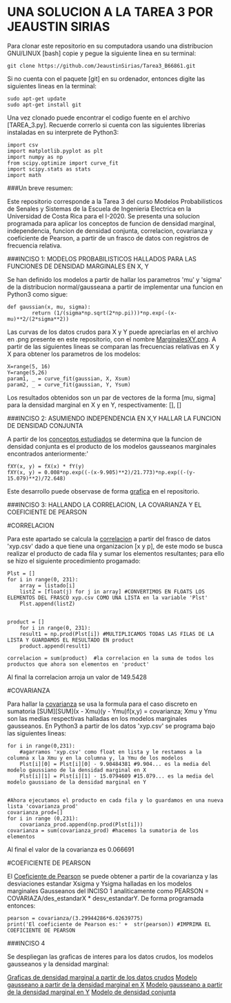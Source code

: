 UNA SOLUCION A LA TAREA 3 POR JEAUSTIN SIRIAS
=============================================

Para clonar este repositorio en su computadora usando una distribucion GNU/LINUX [bash] copie y pegue la siguiente linea en su terminal:


	git clone https://github.com/JeaustinSirias/Tarea3_B66861.git

Si no cuenta con el paquete [git] en su ordenador, entonces digite las siguientes lineas en la terminal:

	sudo apt-get update
	sudo apt-get install git

Una vez clonado puede encontrar el codigo fuente en el archivo [TAREA_3.py]. Recuerde correrlo si cuenta con las siguientes librerias instaladas en su interprete de Python3:

	import csv
	import matplotlib.pyplot as plt
	import numpy as np
	from scipy.optimize import curve_fit
	import scipy.stats as stats
	import math

###Un breve resumen:

Este repositorio corresponde a la Tarea 3 del curso Modelos Probabilisticos de Senales y Sistemas de la Escuela de Ingenieria Electrica en la Universidad de Costa Rica para el I-2020. Se presenta una solucion programada para aplicar los conceptos de funcion de densidad marginal, independencia, funcion de densidad conjunta, correlacion, covarianza y coeficiente de Pearson, a partir de un frasco de datos con registros de frecuencia relativa.


###INCISO 1: MODELOS PROBABILISTICOS HALLADOS PARA LAS FUNCIONES DE DENSIDAD MARGINALES EN X, Y

Se han definido los modelos a partir de hallar los parametros 'mu' y 'sigma' de la distribucion normal/gausseana a partir de implementar una funcion en Python3 como sigue:


	def gaussian(x, mu, sigma):
    		return (1/(sigma*np.sqrt(2*np.pi)))*np.exp(-(x-mu)**2/(2*sigma**2))


Las curvas de los datos crudos para X y Y puede apreciarlas en el archivo en .png presente en este repositorio, con el nombre [MarginalesXY.png](https://github.com/JeaustinSirias/Tarea3_B66861/blob/master/MarginalesXY.png). A partir de las siguientes lineas se comparan las frecuencias relativas en X y X para obtener los parametros de los modelos:
	
	X=range(5, 16) 
	Y=range(5,26)
	param1, _ = curve_fit(gaussian, X, Xsum) 
	param2, _ = curve_fit(gaussian, Y, Ysum)

Los resultados obtenidos son un par de vectores de la forma [mu, sigma] para la densidad marginal en X y en Y, respectivamente: [], []


###INCISO 2: ASUMIENDO INDEPENDENCIA EN X,Y HALLAR LA FUNCION DE DENSIDAD CONJUNTA

A partir de los [conceptos estudiados](https://es.wikipedia.org/wiki/Distribuci%C3%B3n_conjunta) se determina que la funcion de densidad conjunta es el producto de los modelos gausseanos marginales encontrados anteriormente:'

	fXY(x, y) = fX(x) * fY(y) 
	fXY(x, y) = 0.008*np.exp((-(x-9.905)**2)/21.773)*np.exp((-(y-15.079)**2)/72.648)
		
Este desarrollo puede observase de forma [grafica](https://github.com/JeaustinSirias/Tarea3_B66861/blob/master/DenConjuntaXY.png) en el repositorio.

###INCISO 3: HALLANDO LA CORRELACION, LA COVARIANZA Y EL COEFICIENTE DE PEARSON

#CORRELACION

Para este apartado se calcula la [correlacion](https://es.wikipedia.org/wiki/Correlaci%C3%B3n) a partir del frasco de datos 'xyp.csv' dado a que tiene una organizacion [x y p], de este modo se busca realizar el producto de cada fila y sumar los elementos resultantes; para ello se hizo el siguiente procedimiento progamado:

	Plst = []
	for i in range(0, 231):
		array = listado[i]
		listZ = [float(j) for j in array] #CONVERTIMOS EN FLOATS LOS ELEMENTOS DEL FRASCO xyp.csv COMO UNA LISTA en la variable 'Plst'
		Plst.append(listZ)


	product = []
		for i in range(0, 231):
		result1 = np.prod(Plst[i]) #MULTIPLICAMOS TODAS LAS FILAS DE LA LISTA Y GUARDAMOS EL RESULTADO EN product
		product.append(result1)

	correlacion = sum(product)	#la correlacion en la suma de todos los productos que ahora son elementos en 'product'

Al final la correlacion arroja un valor de 149.5428

#COVARIANZA

Para hallar la [covarianza](https://es.wikipedia.org/wiki/Covarianza#:~:text=En%20probabilidad%20y%20estad%C3%ADstica%2C%20la,aleatorias%20respecto%20a%20sus%20medias.) se usa la formula para el caso discreto en sumatoria [SUM][SUM](x - Xmu)(y - Ymu)f(x,y) = covarianza; Xmu y Ymu son las medias respectivas halladas en los modelos marginales gausseanos. En Python3 a partir de los datos 'xyp.csv' se programa bajo las siguientes lineas:

	for i in range(0,231):
		#agarramos 'xyp.csv' como float en lista y le restamos a la columna x la Xmu y en la columna y, la Ymu de los modelos
		Plst[i][0] = Plst[i][0] - 9.90484381 #9.904... es la media del modelo gaussiano de la densidad marginal en X
		Plst[i][1] = Plst[i][1] - 15.0794609 #15.079... es la media del modelo gaussiano de la densidad marginal en Y 


	#Ahora ejecutamos el producto en cada fila y lo guardamos en una nueva lista 'covarianza_prod'
	covarianza_prod=[]
	for i in range (0,231):
  		covarianza_prod.append(np.prod(Plst[i]))
	covarianza = sum(covarianza_prod) #hacemos la sumatoria de los elementos 

Al final el valor de la covarianza es 0.066691

#COEFICIENTE DE PEARSON

El [Coeficiente de Pearson](https://es.wikipedia.org/wiki/Coeficiente_de_correlaci%C3%B3n_de_Pearson) se puede obtener a partir de la covarianza y las desviaciones estandar Xsigma y Ysigma halladas en los modelos marginales Gausseanos del INCISO 1 analiticamente como PEARSON = COVARIAZA/des_estandarX * desv_estandarY. De forma programada entonces:

	pearson = covarianza/(3.29944286*6.02639775)
	print('El coeficiente de Pearson es:' +  str(pearson)) #IMPRIMA EL COEFICIENTE DE PEARSON

###INCISO 4

Se despliegan las graficas de interes para los datos crudos, los modelos gausseanos y la densidad marginal:

[Graficas de densidad marginal a partir de los datos crudos](https://github.com/JeaustinSirias/Tarea3_B66861/blob/master/MarginalesXY.png)
[Modelo gausseano a partir de la densidad marginal en X](https://github.com/JeaustinSirias/Tarea3_B66861/blob/master/GausseanaX.png)
[Modelo gausseano a partir de la densidad marginal en Y](https://github.com/JeaustinSirias/Tarea3_B66861/blob/master/GausseanaY.png)
[Modelo de densidad conjunta](https://github.com/JeaustinSirias/Tarea3_B66861/blob/master/DenConjuntaXY.png)



